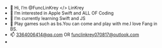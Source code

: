- 👋 Hi, I’m @FuncLinKrey </> LinKrey
- 👀 I’m interested in Apple Swift and ALL OF Coding
- 🌱 I’m currently learning Swift and JS
- 💞️ Play games such as bs.You can come and play with me.I love Fang in BS.
- 📫 3364006414@qq.com OR funclinkrey070817@outlook.com
- 
<!---
FuncLinKrey/FuncLinKrey is a ✨ special ✨ repository because its `README.md` (this file) appears on your GitHub profile.
You can click the Preview link to take a look at your changes.
--->
